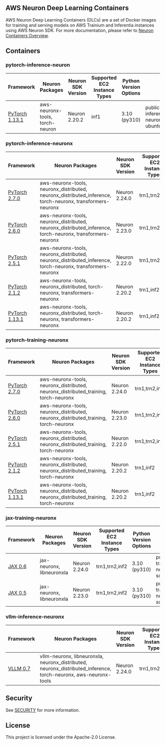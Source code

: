 ## AWS Neuron Deep Learning Containers

AWS Neuron Deep Learning Containers (DLCs) are a set of Docker images for training and serving models on AWS Trainium and Inferentia instances using AWS Neuron SDK. For more documentation, please refer to [Neuron Containers Overview](https://awsdocs-neuron.readthedocs-hosted.com/en/latest/containers/index.html).

## Containers

### pytorch-inference-neuron

| Framework                                                                                                                              | Neuron Packages                 | Neuron SDK Version | Supported EC2 Instance Types | Python Version Options | ECR Public URL                                                                           | Other Packages    |
|----------------------------------------------------------------------------------------------------------------------------------------|---------------------------------|--------------------|------------------------------|------------------------|------------------------------------------------------------------------------------------|-------------------|
| [PyTorch 1.13.1](https://github.com/aws-neuron/deep-learning-containers/blob/2.20.2/docker/pytorch/inference/1.13.1/Dockerfile.neuron) | aws-neuronx-tools, torch-neuron | Neuron 2.20.2      | inf1                         | 3.10 (py310)           | public.ecr.aws/neuron/pytorch-inference-neuron:1.13.1-neuron-py310-sdk2.20.2-ubuntu20.04 | torchserve 0.11.0 |

### pytorch-inference-neuronx

| Framework                                                                                                                               | Neuron Packages                                                             | Neuron SDK Version | Supported EC2 Instance Types | Python Version Options | ECR Public URL                                                                             | Other Packages    |
|-----------------------------------------------------------------------------------------------------------------------------------------|-----------------------------------------------------------------------------|--------------------|------------------------------|------------------------|--------------------------------------------------------------------------------------------|-------------------|
| [PyTorch 2.7.0](https://github.com/aws-neuron/deep-learning-containers/blob/2.24.0/docker/pytorch/inference/2.7.0/Dockerfile.neuronx)   | aws-neuronx-tools, neuronx_distributed, neuronx_distributed_inference, torch-neuronx, transformers-neuronx | Neuron 2.24.0     | trn1,trn2,inf2                    | 3.10 (py310)           | public.ecr.aws/neuron/pytorch-inference-neuronx:2.7.0-neuronx-py310-sdk2.24.0-ubuntu22.04  | torchserve 0.11.0 |
| [PyTorch 2.6.0](https://github.com/aws-neuron/deep-learning-containers/blob/2.23.0/docker/pytorch/inference/2.6.0/Dockerfile.neuronx)   | aws-neuronx-tools, neuronx_distributed, neuronx_distributed_inference, torch-neuronx, transformers-neuronx | Neuron 2.23.0     | trn1,trn2,inf2                    | 3.10 (py310)           | public.ecr.aws/neuron/pytorch-inference-neuronx:2.6.0-neuronx-py310-sdk2.23.0-ubuntu22.04  | torchserve 0.11.0 |
| [PyTorch 2.5.1](https://github.com/aws-neuron/deep-learning-containers/blob/2.22.0/docker/pytorch/inference/2.5.1/Dockerfile.neuronx)   | aws-neuronx-tools, neuronx_distributed, neuronx_distributed_inference, torch-neuronx, transformers-neuronx | Neuron 2.22.0     | trn1,trn2,inf2                    | 3.10 (py310)           | public.ecr.aws/neuron/pytorch-inference-neuronx:2.5.1-neuronx-py310-sdk2.22.0-ubuntu22.04  | torchserve 0.11.0 |
| [PyTorch 2.1.2](https://github.com/aws-neuron/deep-learning-containers/blob/2.20.2/docker/pytorch/inference/2.1.2/Dockerfile.neuronx)   | aws-neuronx-tools, neuronx_distributed, torch-neuronx, transformers-neuronx | Neuron 2.20.2      | trn1,inf2                    | 3.10 (py310)           | public.ecr.aws/neuron/pytorch-inference-neuronx:2.1.2-neuronx-py310-sdk2.20.2-ubuntu20.04  | torchserve 0.11.0 |
| [PyTorch 1.13.1](https://github.com/aws-neuron/deep-learning-containers/blob/2.20.2/docker/pytorch/inference/1.13.1/Dockerfile.neuronx) | aws-neuronx-tools, neuronx_distributed, torch-neuronx, transformers-neuronx | Neuron 2.20.2      | trn1,inf2                    | 3.10 (py310)           | public.ecr.aws/neuron/pytorch-inference-neuronx:1.13.1-neuronx-py310-sdk2.20.2-ubuntu20.04 | torchserve 0.11.0 |

### pytorch-training-neuronx

| Framework                                                                                                                              | Neuron Packages                                       | Neuron SDK Version | Supported EC2 Instance Types | Python Version Options | ECR Public URL                                                                            |
|----------------------------------------------------------------------------------------------------------------------------------------|-------------------------------------------------------|--------------------|------------------------------|------------------------|-------------------------------------------------------------------------------------------|
| [PyTorch 2.7.0](https://github.com/aws-neuron/deep-learning-containers/blob/2.24.0/docker/pytorch/training/2.7.0/Dockerfile.neuronx)   | aws-neuronx-tools, neuronx_distributed, neuronx_distributed_training, torch-neuronx | Neuron 2.24.0      | trn1,trn2,inf2                    | 3.10 (py310)           | public.ecr.aws/neuron/pytorch-training-neuronx:2.7.0-neuronx-py310-sdk2.24.0-ubuntu22.04  |
| [PyTorch 2.6.0](https://github.com/aws-neuron/deep-learning-containers/blob/2.23.0/docker/pytorch/training/2.6.0/Dockerfile.neuronx)   | aws-neuronx-tools, neuronx_distributed, neuronx_distributed_training, torch-neuronx | Neuron 2.23.0      | trn1,trn2,inf2                    | 3.10 (py310)           | public.ecr.aws/neuron/pytorch-training-neuronx:2.6.0-neuronx-py310-sdk2.23.0-ubuntu22.04  |
| [PyTorch 2.5.1](https://github.com/aws-neuron/deep-learning-containers/blob/2.22.0/docker/pytorch/training/2.5.1/Dockerfile.neuronx)   | aws-neuronx-tools, neuronx_distributed, neuronx_distributed_training, torch-neuronx | Neuron 2.22.0      | trn1,trn2,inf2                    | 3.10 (py310)           | public.ecr.aws/neuron/pytorch-training-neuronx:2.5.1-neuronx-py310-sdk2.22.0-ubuntu22.04  |
| [PyTorch 2.1.2](https://github.com/aws-neuron/deep-learning-containers/blob/2.20.2/docker/pytorch/training/2.1.2/Dockerfile.neuronx)   | aws-neuronx-tools, neuronx_distributed, neuronx_distributed_training, torch-neuronx | Neuron 2.20.2      | trn1,inf2                    | 3.10 (py310)           | public.ecr.aws/neuron/pytorch-training-neuronx:2.1.2-neuronx-py310-sdk2.20.2-ubuntu20.04  |
| [PyTorch 1.13.1](https://github.com/aws-neuron/deep-learning-containers/blob/2.20.2/docker/pytorch/training/1.13.1/Dockerfile.neuronx) | aws-neuronx-tools, neuronx_distributed, neuronx_distributed_training, torch-neuronx | Neuron 2.20.2      | trn1,inf2                    | 3.10 (py310)           | public.ecr.aws/neuron/pytorch-training-neuronx:1.13.1-neuronx-py310-sdk2.20.2-ubuntu20.04 |

### jax-training-neuronx

| Framework                                                                                                                              | Neuron Packages                 | Neuron SDK Version | Supported EC2 Instance Types | Python Version Options | ECR Public URL                                                                           | Other Packages    |
|----------------------------------------------------------------------------------------------------------------------------------------|---------------------------------|--------------------|------------------------------|------------------------|------------------------------------------------------------------------------------------|-------------------|
| [JAX 0.6](https://github.com/aws-neuron/deep-learning-containers/blob/2.24.0/docker/jax/training/0.6/Dockerfile.neuronx) | jax-neuronx, libneuronxla | Neuron 2.24.0      | trn1,trn2,inf2                        | 3.10 (py310)           | public.ecr.aws/neuron/jax-training-neuronx:0.6-neuronx-py310-sdk2.24.0-ubuntu22.04 | jaxlib 0.6 |
| [JAX 0.5](https://github.com/aws-neuron/deep-learning-containers/blob/2.23.0/docker/jax/training/0.5/Dockerfile.neuronx) | jax-neuronx, libneuronxla | Neuron 2.23.0      | trn1,trn2,inf2                        | 3.10 (py310)           | public.ecr.aws/neuron/jax-training-neuronx:0.5-neuronx-py310-sdk2.23.0-ubuntu22.04 | jaxlib 0.5 |

### vllm-inference-neuronx

| Framework                                                                                                                              | Neuron Packages                                       | Neuron SDK Version | Supported EC2 Instance Types | Python Version Options | ECR Public URL                                                                            |
|----------------------------------------------------------------------------------------------------------------------------------------|-------------------------------------------------------|--------------------|------------------------------|------------------------|-------------------------------------------------------------------------------------------|
| [VLLM 0.7](https://github.com/aws-neuron/deep-learning-containers/blob/2.24.0/docker/vllm/inference/0.7.2/Dockerfile.neuronx) | vllm-neuronx, libneuronxla, neuronx_distributed, neuronx_distributed_inference, torch-neuronx, aws-neuronx-tools | Neuron 2.24.0      | trn1,trn2,inf2                        | 3.10 (py310)           | public.ecr.aws/neuron/pytorch-inference-vllm-neuronx:0.7.2-neuronx-py310-sdk2.24.0-ubuntu22.04 |

## Security

See [SECURITY](SECURITY.md) for more information.

## License

This project is licensed under the Apache-2.0 License.
